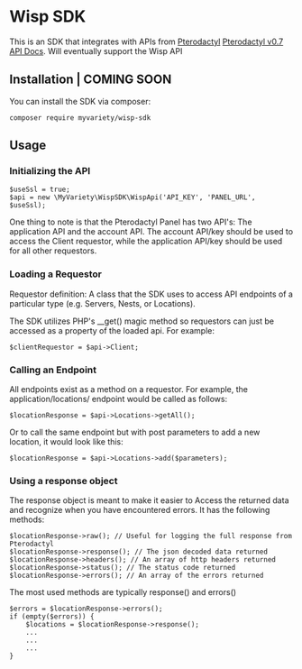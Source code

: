 # Wisp SDK

This is an SDK that integrates with APIs from [Pterodactyl](https://pterodactyl.com/) [Pterodactyl v0.7 API Docs](https://dashflo.net/docs/api/pterodactyl/v0.7/#introduction).
Will eventually support the Wisp API

## Installation | COMING SOON
You can install the SDK via composer:

```
composer require myvariety/wisp-sdk
```

## Usage

### Initializing the API

```
$useSsl = true;
$api = new \MyVariety\WispSDK\WispApi('API_KEY', 'PANEL_URL', $useSsl);
```
One thing to note is that the Pterodactyl Panel has two API's:  The application API and the account API.
The account API/key should be used to access the Client requestor, while the application API/key should be used for all other requestors.

### Loading a Requestor
Requestor definition: A class that the SDK uses to access API endpoints of a particular type (e.g. Servers, Nests, or Locations).

The SDK utilizes PHP's __get() magic method so requestors can just be accessed as a property of the loaded api.  For example:

```
$clientRequestor = $api->Client;
```

### Calling an Endpoint

All endpoints exist as a method on a requestor.  For example, the application/locations/ endpoint would be called as follows:

```
$locationResponse = $api->Locations->getAll();
```
Or to call the same endpoint but with post parameters to add a new location, it would look like this:

```
$locationResponse = $api->Locations->add($parameters);
```

### Using a response object

The response object is meant to make it easier to Access the returned data and recognize when you have encountered errors.  It has the following methods:

```
$locationResponse->raw(); // Useful for logging the full response from Pterodactyl
$locationResponse->response(); // The json decoded data returned
$locationResponse->headers(); // An array of http headers returned
$locationResponse->status(); // The status code returned
$locationResponse->errors(); // An array of the errors returned
```

The most used methods are typically response() and errors()

```
$errors = $locationResponse->errors();
if (empty($errors)) {
    $locations = $locationResponse->response();
    ...
    ...
    ...
}
```